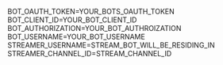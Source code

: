 BOT_OAUTH_TOKEN=YOUR_BOTS_OAUTH_TOKEN
BOT_CLIENT_ID=YOUR_BOT_CLIENT_ID
BOT_AUTHORIZATION=YOUR_BOT_AUTHROIZATION
BOT_USERNAME=YOUR_BOT_USERNAME
STREAMER_USERNAME=STREAM_BOT_WILL_BE_RESIDING_IN
STREAMER_CHANNEL_ID=STREAM_CHANNEL_ID